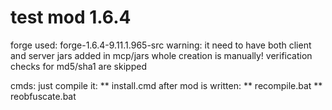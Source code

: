 # test mod 1.6.4

forge used: forge-1.6.4-9.11.1.965-src
warning: it need to have both client and server jars added in mcp/jars
whole creation is manually! 
verification checks for md5/sha1 are skipped

cmds:
just compile it:
** install.cmd
after mod is written: 
** recompile.bat
** reobfuscate.bat